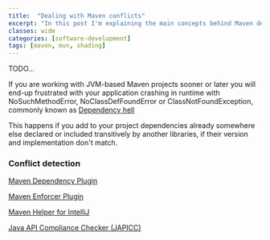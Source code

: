 ```yaml
---
title:  "Dealing with Maven conflicts"
excerpt: "In this post I'm explaining the main concepts behind Maven dependency management, conflict detection and its resolution."
classes: wide
categories: [software-development]
tags: [maven, mvn, shading]
---
```


TODO...

If you are working with JVM-based Maven projects sooner or later you will end-up frustrated with your application crashing in runtime with NoSuchMethodError, NoClassDefFoundError or ClassNotFoundException, commonly known as [Dependency hell](https://en.wikipedia.org/wiki/Dependency_hell)

This happens if you add to your project dependencies already somewhere else declared or included transitively by another libraries, if their version and implementation don't match.


### Conflict detection

[Maven Dependency Plugin](https://maven.apache.org/plugins/maven-dependency-plugin/analyze-mojo.html)

[Maven Enforcer Plugin](https://maven.apache.org/enforcer/maven-enforcer-plugin/)

[Maven Helper for IntelliJ](https://plugins.jetbrains.com/plugin/7179-maven-helper)

[Java API Compliance Checker (JAPICC)](https://github.com/lvc/japi-compliance-checker)


